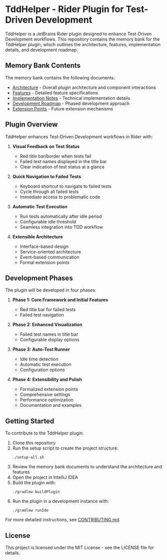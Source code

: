 # TddHelper - Rider Plugin for Test-Driven Development

TddHelper is a JetBrains Rider plugin designed to enhance Test-Driven Development workflows. This repository contains the memory bank for the TddHelper plugin, which outlines the architecture, features, implementation details, and development roadmap.

## Memory Bank Contents

The memory bank contains the following documents:

- [Architecture](memory-bank/architecture.md) - Overall plugin architecture and component interactions
- [Features](memory-bank/features.md) - Detailed feature specifications
- [Implementation Notes](memory-bank/implementation-notes.md) - Technical implementation details
- [Development Roadmap](memory-bank/development-roadmap.md) - Phased development approach
- [Extension Points](memory-bank/extension-points.md) - Future extension mechanisms

## Plugin Overview

TddHelper enhances Test-Driven Development workflows in Rider with:

1. **Visual Feedback on Test Status**
   - Red title bar/border when tests fail
   - Failed test names displayed in the title bar
   - Clear indication of test status at a glance

2. **Quick Navigation to Failed Tests**
   - Keyboard shortcut to navigate to failed tests
   - Cycle through all failed tests
   - Immediate access to problematic code

3. **Automatic Test Execution**
   - Run tests automatically after idle period
   - Configurable idle threshold
   - Seamless integration into TDD workflow

4. **Extensible Architecture**
   - Interface-based design
   - Service-oriented architecture
   - Event-based communication
   - Formal extension points

## Development Phases

The plugin will be developed in four phases:

1. **Phase 1: Core Framework and Initial Features**
   - Red title bar for failed tests
   - Failed test navigation

2. **Phase 2: Enhanced Visualization**
   - Failed test names in title bar
   - Configurable display options

3. **Phase 3: Auto-Test Runner**
   - Idle time detection
   - Automatic test execution
   - Configuration options

4. **Phase 4: Extensibility and Polish**
   - Formalized extension points
   - Comprehensive settings
   - Performance optimization
   - Documentation and examples

## Getting Started

To contribute to the TddHelper plugin:

1. Clone this repository
2. Run the setup script to create the project structure:
   ```
   ./setup-all.sh
   ```
3. Review the memory bank documents to understand the architecture and features
4. Open the project in IntelliJ IDEA
5. Build the plugin with:
   ```
   ./gradlew buildPlugin
   ```
6. Run the plugin in a development instance with:
   ```
   ./gradlew runIde
   ```

For more detailed instructions, see [CONTRIBUTING.md](CONTRIBUTING.md).

## License

This project is licensed under the MIT License - see the LICENSE file for details.

